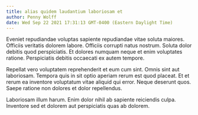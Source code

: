 ```yaml
---
title: alias quidem laudantium laboriosam et
author: Penny Wolff
date: Wed Sep 22 2021 17:31:13 GMT-0400 (Eastern Daylight Time)
---
```

Eveniet repudiandae voluptas sapiente repudiandae vitae soluta maiores. Officiis veritatis dolorem labore. Officiis corrupti natus nostrum. Soluta dolor debitis quod perspiciatis. Et dolores numquam neque et enim voluptates ratione. Perspiciatis debitis occaecati ex autem tempore.

 Repellat vero voluptatem reprehenderit et eum cum sint. Omnis sint aut laboriosam. Tempora quis in sit optio aperiam rerum est quod placeat. Et et rerum ea inventore voluptatum vitae aliquid qui error. Neque deserunt quos. Saepe ratione non dolores et dolor repellendus.

 Laboriosam illum harum. Enim dolor nihil ab sapiente reiciendis culpa. Inventore sed et dolorem aut perspiciatis quas ab dolorem.